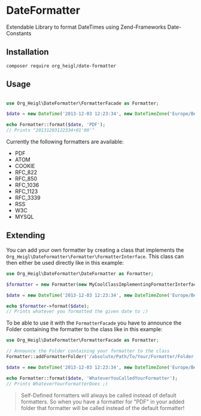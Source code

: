 # DateFormatter

Extendable Library to format DateTimes using Zend-Frameworks Date-Constants

## Installation

```composer require org_heigl/date-formatter```

## Usage

```php

use Org_Heigl\DateFormatter\FormatterFacade as Formatter;

$date = new DateTime('2013-12-03 12:23:34', new DateTimeZone('Europe/Berlin'));

echo Formatter::format($date, 'PDF');
// Prints "20131203122334+01'00'"
```

Currently the following formatters are available:

* PDF
* ATOM
* COOKIE
* RFC_822
* RFC_850
* RFC_1036
* RFC_1123
* RFC_3339
* RSS
* W3C
* MYSQL

## Extending

You can add your own formatter by creating a class that implements the
```Org_Heigl\DateFormatter\Formatter\FormatterInterface```. This class 
can then either be used directly like in this example:

```php
use Org_Heigl\DateFormatter\DateFormatter as Formatter;

$formatter = new Formatter(new MyCoolClassImplementingFormatterInterface());

$date = new DateTime('2013-12-03 12:23:34', new DateTimeZone('Europe/Berlin'));

echo $formatter->format($date);
// Prints whatever you formatted the given date to ;)
```

To be able to use it with the ```FormatterFacade``` you have to announce the
Folder containing the formatter to the class like in this example:

```php
use Org_Heigl\DateFormatter\FormatterFacade as Formatter;

// Announce the Folder containing your formatter to the class
Formatter::addFormatterFolder('/absolute/Path/To/Your/Formatter/Folder');

$date = new DateTime('2013-12-03 12:23:34', new DateTimeZone('Europe/Berlin'));

echo Formatter::format($date, 'WhateverYouCalledYourFormatter');
// Prints WhateverYourFormatterDoes ;)
```

> Self-Defined formatters will always be called instead of default formatters. So
when you have a formatter for "PDF" in your added folder that formatter will be
called instead of the default formatter!

